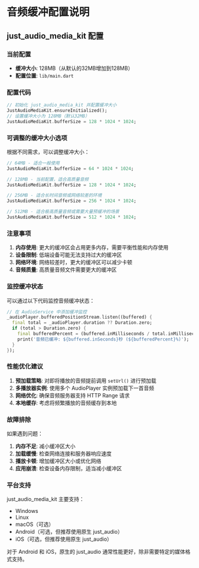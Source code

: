 # 音频缓冲配置说明

## just_audio_media_kit 配置

### 当前配置
- **缓冲大小**: 128MB（从默认的32MB增加到128MB）
- **配置位置**: `lib/main.dart`

### 配置代码
```dart
// 初始化 just_audio_media_kit 并配置缓冲大小
JustAudioMediaKit.ensureInitialized();
// 设置缓冲大小为 128MB（默认32MB）
JustAudioMediaKit.bufferSize = 128 * 1024 * 1024;
```

### 可调整的缓冲大小选项

根据不同需求，可以调整缓冲大小：

```dart
// 64MB - 适合一般使用
JustAudioMediaKit.bufferSize = 64 * 1024 * 1024;

// 128MB - 当前配置，适合高质量音频
JustAudioMediaKit.bufferSize = 128 * 1024 * 1024;

// 256MB - 适合长时间音频或网络较差的环境
JustAudioMediaKit.bufferSize = 256 * 1024 * 1024;

// 512MB - 适合极高质量音频或需要大量预缓冲的场景
JustAudioMediaKit.bufferSize = 512 * 1024 * 1024;
```

### 注意事项

1. **内存使用**: 更大的缓冲区会占用更多内存，需要平衡性能和内存使用
2. **设备限制**: 低端设备可能无法支持过大的缓冲区
3. **网络环境**: 网络较差时，更大的缓冲区可以减少卡顿
4. **音频质量**: 高质量音频文件需要更大的缓冲区

### 监控缓冲状态

可以通过以下代码监控音频缓冲状态：

```dart
// 在 AudioService 中添加缓冲监控
_audioPlayer.bufferedPositionStream.listen((buffered) {
  final total = _audioPlayer.duration ?? Duration.zero;
  if (total > Duration.zero) {
    final bufferedPercent = (buffered.inMilliseconds / total.inMilliseconds * 100).round();
    print('音频已缓冲: ${buffered.inSeconds}秒 (${bufferedPercent}%)');
  }
});
```

### 性能优化建议

1. **预加载策略**: 对即将播放的音频提前调用 `setUrl()` 进行预加载
2. **多播放器实例**: 使用多个 AudioPlayer 实例预加载下一首音频
3. **网络优化**: 确保音频服务器支持 HTTP Range 请求
4. **本地缓存**: 考虑将频繁播放的音频缓存到本地

### 故障排除

如果遇到问题：

1. **内存不足**: 减小缓冲区大小
2. **加载缓慢**: 检查网络连接和服务器响应速度
3. **播放卡顿**: 增加缓冲区大小或优化网络
4. **应用崩溃**: 检查设备内存限制，适当减小缓冲区

### 平台支持

just_audio_media_kit 主要支持：
- Windows
- Linux
- macOS（可选）
- Android（可选，但推荐使用原生 just_audio）
- iOS（可选，但推荐使用原生 just_audio）

对于 Android 和 iOS，原生的 just_audio 通常性能更好，除非需要特定的媒体格式支持。